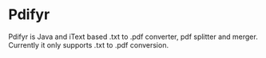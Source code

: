 # Pdifyr
Pdifyr is Java and iText based .txt to .pdf converter, pdf splitter and merger.
Currently it only supports .txt to .pdf conversion.

